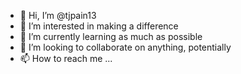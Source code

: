 - 👋 Hi, I’m @tjpain13
- 👀 I’m interested in making a difference
- 🌱 I’m currently learning as much as possible
- 💞️ I’m looking to collaborate on anything, potentially
- 📫 How to reach me ...
